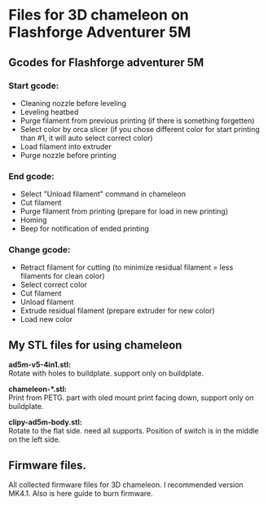 # Files for 3D chameleon on Flashforge Adventurer 5M
## Gcodes for Flashforge adventurer 5M
### Start gcode:
- Cleaning nozzle before leveling
- Leveling heatbed
- Purge filament from previous printing (if there is something forgetten)
- Select color by orca slicer (if you chose different color for start printing than #1, it will auto select correct color)
- Load filament into extruder
- Purge nozzle before printing

### End gcode:
- Select "Unload filament" command in chameleon
- Cut filament
- Purge filament from printing (prepare for load in new printing)
- Homing
- Beep for notification of ended printing

### Change gcode:
- Retract filament for cutting (to minimize residual filament = less filaments for clean color)
- Select correct color
- Cut filament
- Unload filament
- Extrude residual filament (prepare extruder for new color)
- Load new color

## My STL files for using chameleon
**ad5m-v5-4in1.stl:**\
Rotate with holes to buildplate. support only on buildplate.

**chameleon-*.stl:**\
Print from PETG. part with oled mount print facing down, support only on buildplate.

**clipy-ad5m-body.stl:**\
Rotate to the flat side. need all supports.
 Position of switch is in the middle on the left side. 

## Firmware files.
All collected firmware files for 3D chameleon. I recommended version MK4.1. Also is here guide to burn firmware.
